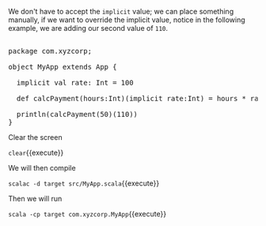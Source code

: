 We don't have to accept the `implicit` value; we can place something manually, if we want to override the implicit value, notice in the following example, we are adding our second value of `110`.

<pre class="file" data-filename="src/MyApp.scala" data-target="replace">

package com.xyzcorp;

object MyApp extends App {

  implicit val rate: Int = 100

  def calcPayment(hours:Int)(implicit rate:Int) = hours * rate

  println(calcPayment(50)(110))
}
</pre>

Clear the screen

`clear`{{execute}}

We will then compile

`scalac -d target src/MyApp.scala`{{execute}}

Then we will run

`scala -cp target com.xyzcorp.MyApp`{{execute}}
